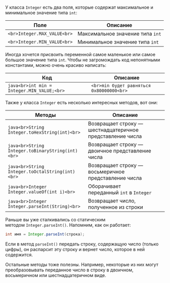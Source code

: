 У класса `Integer` есть два поля, которые содержат максимальное и минимальное значение типа `int`:

|Поле|Описание|
|---|---|
|```<br>Integer.MAX_VALUE<br>```|Максимальное значение типа `int`|
|```<br>Integer.MIN_VALUE<br>```|Минимальное значение типа `int`|

Иногда хочется присвоить переменной самое маленькое или самое большое значение типа `int`. Чтобы не загромождать код непонятными константами, можно очень красиво написать:

|Код|Описание|
|---|---|
|```java<br>int min = Integer.MIN_VALUE;<br>```|```<br>min будет равняться 0x80000000<br>```|

Также у класса `Integer` есть несколько интересных методов, вот они:

|Методы|Описание|
|---|---|
|```java<br>String Integer.toHexString(int)<br>```|Возвращает строку — шестнадцатеричное представление числа|
|```java<br>String Integer.toBinaryString(int)<br>```|Возвращает строку — двоичное представление числа|
|```java<br>String Integer.toOctalString(int)<br>```|Возвращает строку — восьмеричное представление числа|
|```java<br>Integer Integer.valueOf(int i)<br>```|Оборачивает переданный `int` в `Integer`|
|```java<br>Integer Integer.parseInt(String)<br>```|Возвращает число, полученное из строки|

Раньше вы уже сталкивались со статическим методом `Integer.parseInt()`. Напомним, как он работает:

```java
int имя = Integer.parseInt(строка);
```

Если в метод `parseInt()` передать строку, содержащую число (только цифры), он распарсит эту строку и вернет число, которое в ней содержится.

Остальные методы тоже полезны. Например, некоторые из них могут преобразовывать переданное число в строку в двоичном, восьмеричном или шестнадцатеричном виде.
